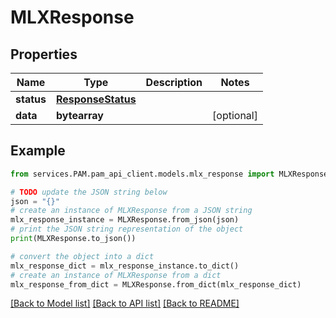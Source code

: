 # MLXResponse


## Properties

Name | Type | Description | Notes
------------ | ------------- | ------------- | -------------
**status** | [**ResponseStatus**](ResponseStatus.md) |  | 
**data** | **bytearray** |  | [optional] 

## Example

```python
from services.PAM.pam_api_client.models.mlx_response import MLXResponse

# TODO update the JSON string below
json = "{}"
# create an instance of MLXResponse from a JSON string
mlx_response_instance = MLXResponse.from_json(json)
# print the JSON string representation of the object
print(MLXResponse.to_json())

# convert the object into a dict
mlx_response_dict = mlx_response_instance.to_dict()
# create an instance of MLXResponse from a dict
mlx_response_from_dict = MLXResponse.from_dict(mlx_response_dict)
```
[[Back to Model list]](../README.md#documentation-for-models) [[Back to API list]](../README.md#documentation-for-api-endpoints) [[Back to README]](../README.md)


